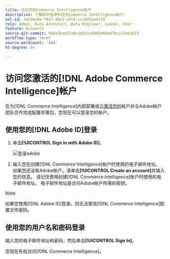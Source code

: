 ```yaml
---
title: 访问您的Commerce Intelligence帐户
description: 了解如何登录到您的Commerce Intelligence帐户。
exl-id: 3ee36e0e-f447-4be3-afc8-ccc6d3aa4f20
role: Admin, Data Architect, Data Engineer, Leader, User
feature: Accounts
source-git-commit: 988a7bee27a0c381d1c84db960e978ca73eb3615
workflow-type: tm+mt
source-wordcount: '144'
ht-degree: 0%

---
```


# 访问您激活的[!DNL Adobe Commerce Intelligence]帐户

在为[!DNL Commerce Intelligence]内部部署或云[激活您的](../getting-started/onpremise-activation.md)帐户并与Adobe帐户团队合作完成配置步骤后，您现在可以登录您的帐户。

## 使用您的[!DNL Adobe ID]登录

1. 单击&#x200B;**[!UICONTROL Sign in with Adobe ID]**。

   ![登录adobe](../assets/sign-in-adobe.png)

1. 输入您在创建[!DNL Commerce Intelligence]帐户时使用的电子邮件地址。 如果您还没有Adobe帐户，请单击&#x200B;**[!UICONTROL Create an account]**&#x200B;并输入您的信息。 请记住使用创建[!DNL Commerce Intelligence]帐户时使用的电子邮件地址。 电子邮件地址是访问Adobe帐户所需的密钥。

>[!NOTE]
>
>如果您使用[!DNL Adobe ID]登录，则无法更改[!DNL Commerce Intelligence]配置文件密码。

## 使用您的用户名和密码登录

输入您的电子邮件地址和密码，然后单击&#x200B;**[!UICONTROL Sign In]**。

您现在有权访问[!DNL Commerce Intelligence]。
